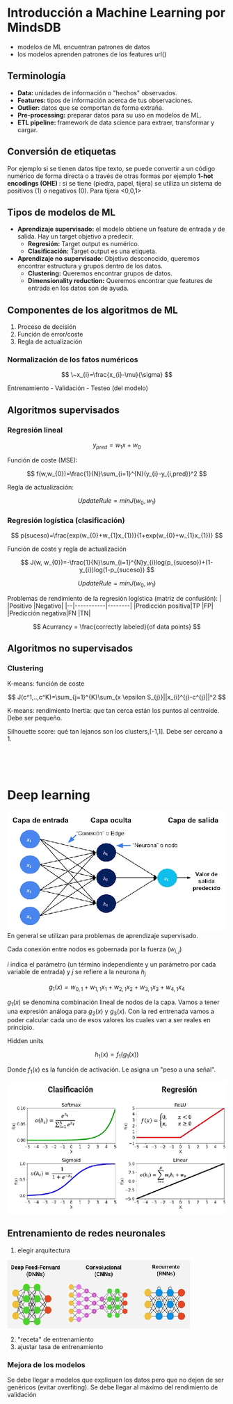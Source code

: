 # Introducción a Machine Learning por MindsDB

- modelos de ML encuentran patrones de datos
- los modelos aprenden patrones de los features
url()

## Terminología
- <b>Data: </b> unidades de información o "hechos" observados.
- <b>Features: </b>tipos de información acerca de tus observaciones.
- <b>Outlier: </b>datos que se comportan de forma extraña.
- <b>Pre-processing:</b> preparar datos para su uso en modelos de ML.
- <b>ETL pipeline: </b>framework de data science para extraer, transformar y cargar.

## Conversión de etiquetas
Por ejemplo si se tienen datos tipe texto, se puede convertir a un código numérico de forma directa o a través de otras formas por ejemplo <b> 1-hot encodings (OHE) </b>: si se tiene (piedra, papel, tijera) se utiliza un sistema de positivos (1) o negativos (0). Para tijera <0,0,1>

## Tipos de modelos de ML
- <b>Aprendizaje supervisado:</b> el modelo obtiene un feature de entrada y de salida. Hay un target objetivo a predecir.
    - <b>Regresión:</b> Target output es numérico.
    - <b>Clasificación:</b> Target output es una etiqueta.
- <b>Aprendizaje no supervisado: </b> Objetivo desconocido, queremos encontrar estructura y grupos dentro de los datos.
    - <b>Clustering:</b> Queremos encontrar grupos de datos.
    - <b>Dimensionality reduction:</b> Queremos encontrar que features de entrada en los datos son de ayuda.


## Componentes de los algoritmos de ML
1)  Proceso de decisión
2)  Función de error/coste
3)  Regla de actualización

### Normalización de los fatos numéricos
$$
\~x_{i}=\frac{x_{i}-\mu}{\sigma}
$$

Entrenamiento - Validación - Testeo (del modelo)

## Algoritmos supervisados
### Regresión lineal

$$
y_{pred}=w_{1}x+w_{0}
$$

Función de coste (MSE):

$$
f(w,w_{0})=\frac{1}{N}\sum_{i=1}^{N}(y_{i}-y_{i,pred})^2
$$

Regla de actualización:

$$
Update Rule =minJ(w_{0}, w_{1})
$$

### Regresión logística (clasificación)

$$
p(suceso)=\frac{exp(w_{0}+w_{1}x_{1})}{1+exp(w_{0}+w_{1}x_{1})}
$$

Función de coste y regla de actualización

$$
J(w, w_{0})=-\frac{1}{N}\sum_{i=1}^{N}y_{i}log(p_{suceso})+(1-y_{i})log(1-p_{suceso})
$$

$$
Update Rule =minJ(w_{0}, w_{1})
$$

Problemas de rendimiento de la regresión logística (matriz de confusión):
|  |Positivo   |Negativo|
|--|-----------|--------|
|Predicción positiva|TP |FP|
|Predicción negativa|FN |TN|

$$
Acurrancy = \frac{correctly labeled}{of data points}
$$

## Algoritmos no supervisados
### Clustering
K-means: función de coste

$$
J(c^1,..,c^K)=\sum_{j=1}^{K}\sum_{x \epsilon S_{j}}||x_{i}^{j}-c^{j}||^2
$$

K-means: rendimiento
Inertia: que tan cerca están los puntos al centroide. Debe ser pequeño.

Silhouette score: qué tan lejanos son los clusters,[-1,1]. Debe ser cercano a 1.

<br>
<br>
<br>


# Deep learning
<img src="img/red_neuronal.png">
En general se utilizan para problemas de aprendizaje supervisado.

Cada conexión entre nodos es gobernada por la fuerza ($w_{i,j}$)

$i$ indica el parámetro (un término independiente y un parámetro por cada variable de entrada) y $j$ se refiere a la neurona $h_{j}$

$$
g_{1}(x)=w_{0,1}+w_{1,1}x_{1}+w_{2,1}x_{2}+w_{3,1}x_{3}+w_{4,1}x_{4}
$$

$g_{1}(x)$ se denomina combinación lineal de nodos de la capa.
Vamos a tener una expresión análoga para $g_{2}(x)$ y $g_{3}(x)$. Con la red entrenada vamos a poder calcular cada uno de esos valores los cuales van a ser reales en principio.

Hidden units

$$
h_{1}(x)=f_{1}(g_1(x))
$$

Donde $f_{1}(x)$ es la función de activación. Le asigna un "peso a una señal".

<img src="img/funcion_activacion.png">

<br>

## Entrenamiento de redes neuronales
1) elegir arquitectura
<img src="img/arquitectura.png">

2) "receta" de entrenamiento
3) ajustar tasa de entrenamiento



### Mejora de los modelos
Se debe llegar a modelos que expliquen los datos pero que no dejen de ser genéricos (evitar overfiting). Se debe llegar al máximo del rendimiento de validación

